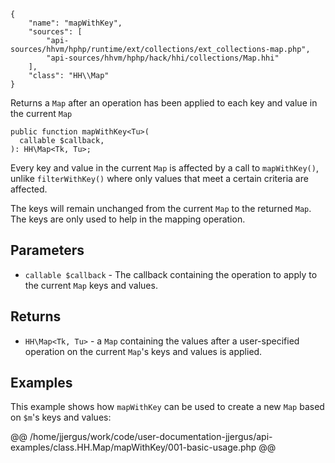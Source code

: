 ``` yamlmeta
{
    "name": "mapWithKey",
    "sources": [
        "api-sources/hhvm/hphp/runtime/ext/collections/ext_collections-map.php",
        "api-sources/hhvm/hphp/hack/hhi/collections/Map.hhi"
    ],
    "class": "HH\\Map"
}
```




Returns a ` Map ` after an operation has been applied to each key and
value in the current `` Map ``




``` Hack
public function mapWithKey<Tu>(
  callable $callback,
): HH\Map<Tk, Tu>;
```




Every key and value in the current ` Map ` is affected by a call to
`` mapWithKey() ``, unlike ``` filterWithKey() ``` where only values that meet a
certain criteria are affected.




The keys will remain unchanged from the current ` Map ` to the returned
`` Map ``. The keys are only used to help in the mapping operation.




## Parameters




+ ` callable $callback ` - The callback containing the operation to apply to the
  current `` Map `` keys and values.




## Returns




* ` HH\Map<Tk, Tu> ` - a `` Map `` containing the values after a user-specified operation
  on the current ``` Map ```'s keys and values is applied.




## Examples




This example shows how ` mapWithKey ` can be used to create a new `` Map `` based on ``` $m ```'s keys and values:







@@ /home/jjergus/work/code/user-documentation-jjergus/api-examples/class.HH.Map/mapWithKey/001-basic-usage.php @@
<!-- HHAPIDOC -->
